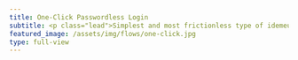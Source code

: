 ```yaml
---
title: One-Click Passwordless Login
subtitle: <p class="lead">Simplest and most frictionless type of idemeum flow to log in your users with just a click of a button.</p><a><button type="button" class="btn btn-icon btn-primary mt-3 fixed-width1 ml-1 mr-1" onclick="login()"><span class="btn-inner--icon"><i class="fas fa-mouse"></i></i></span><span class="btn-inner--text">Try one-click login</span></button></a><a href="https://docs.idemeum.com/overview/oneclick/" target="_blank"><button type="button" class="btn btn-outline-white mt-3 fixed-width1 ml-1 mr-1">Learn more</button></a>
featured_image: /assets/img/flows/one-click.jpg
type: full-view
---
```

<script src="https://kit.fontawesome.com/db82ff0024.js" crossorigin="anonymous"></script>

<script type="text/javascript" src="https://code.jquery.com/jquery-3.4.1.min.js"></script>
<script src="https://asset.idemeum.com/webapp/SDK/idemeum.js"></script>

<script type="text/javascript">
    var oidc = {};
	
    var idemeum = new IdemeumManager(
      // 👈 Replace clientId with the the one you get from idemeum developer portal
      (clientId = "00000000-0000-0000-0000-000000000000")
    );
	
    function login() {
       idemeum
          .login()
          .then(function (signinResponse) {
            // Your application will receive ID and Access tokens from idemeum
            // renderUserClaims() (defined below) validates the oidc token and fetches the user approved claims
	        oidc = signinResponse.oidc;
		    window.open("/loggedin.html?idToken="+ oidc.idToken, "_self")
          })
          .catch(function (errorResponse) {
            // If there is an error you can process it here
          });
    }
</script>	
				
